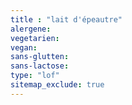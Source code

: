 ```yaml
---
title : "lait d'épeautre"
alergene:
vegetarien:
vegan:
sans-glutten:
sans-lactose:
type: "lof"
sitemap_exclude: true
--- 
```

